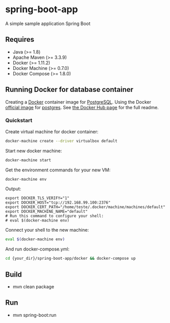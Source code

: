 # spring-boot-app

A simple sample application Spring Boot

## Requires

- Java (>= 1.8)
- Apache Maven (>= 3.3.9)
- Docker (>= 1.11.2)
- Docker Machine (>= 0.7.0)
- Docker Compose (>= 1.8.0)

## Running Docker for database container
Creating a [Docker](https://www.docker.com/) container image for [PostgreSQL](http://postgresql.org/). Using the Docker [official image](https://docs.docker.com/docker-hub/official_repos/) for [postgres](https://registry.hub.docker.com/_/postgres/). See [the Docker Hub page](https://registry.hub.docker.com/_/postgres/) for the full readme.

### Quickstart

Create virtual machine for docker container:
```bash
docker-machine create --driver virtualbox default
```
Start new docker machine:
```bash
docker-machine start
```
Get the environment commands for your new VM:
```bash
docker-machine env
```
Output:
```console
export DOCKER_TLS_VERIFY="1"
export DOCKER_HOST="tcp://192.168.99.100:2376"
export DOCKER_CERT_PATH="/home/teste/.docker/machine/machines/default"
export DOCKER_MACHINE_NAME="default"
# Run this command to configure your shell: 
# eval $(docker-machine env)
```
Connect your shell to the new machine:
```bash
eval $(docker-machine env)
```
And run docker-compose.yml:
```bash
cd {your_dir}/spring-boot-app/docker && docker-compose up
```

## Build
- mvn clean package

## Run
- mvn spring-boot:run


